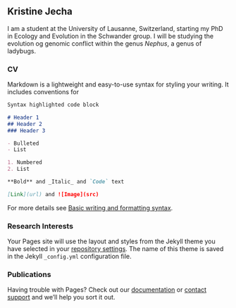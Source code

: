 ## Kristine Jecha

I am a student at the University of Lausanne, Switzerland, starting my PhD in Ecology and Evolution in the Schwander group. I will be studying the evolution og genomic conflict within the genus _Nephus_, a genus of ladybugs.

### CV

Markdown is a lightweight and easy-to-use syntax for styling your writing. It includes conventions for

```markdown
Syntax highlighted code block

# Header 1
## Header 2
### Header 3

- Bulleted
- List

1. Numbered
2. List

**Bold** and _Italic_ and `Code` text

[Link](url) and ![Image](src)
```

For more details see [Basic writing and formatting syntax](https://docs.github.com/en/github/writing-on-github/getting-started-with-writing-and-formatting-on-github/basic-writing-and-formatting-syntax).

### Research Interests

Your Pages site will use the layout and styles from the Jekyll theme you have selected in your [repository settings](https://github.com/kriskaykj/kriskaykj.github.io/settings/pages). The name of this theme is saved in the Jekyll `_config.yml` configuration file.

### Publications

Having trouble with Pages? Check out our [documentation](https://docs.github.com/categories/github-pages-basics/) or [contact support](https://support.github.com/contact) and we’ll help you sort it out.
